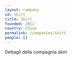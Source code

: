 ```yaml
---
layout: company
id: skirt
title: Skirt
founded: 2012
country: China
permalink: /companies/skirt
people: []
---
```


Dettagli della compagnia skirt